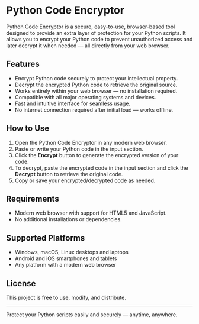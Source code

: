 # Python Code Encryptor

Python Code Encryptor is a secure, easy-to-use, browser-based tool designed to provide an extra layer of protection for your Python scripts. It allows you to encrypt your Python code to prevent unauthorized access and later decrypt it when needed — all directly from your web browser.

## Features

- Encrypt Python code securely to protect your intellectual property.
- Decrypt the encrypted Python code to retrieve the original source.
- Works entirely within your web browser — no installation required.
- Compatible with all major operating systems and devices.
- Fast and intuitive interface for seamless usage.
- No internet connection required after initial load — works offline.

## How to Use

1. Open the Python Code Encryptor in any modern web browser.
2. Paste or write your Python code in the input section.
3. Click the **Encrypt** button to generate the encrypted version of your code.
4. To decrypt, paste the encrypted code in the input section and click the **Decrypt** button to retrieve the original code.
5. Copy or save your encrypted/decrypted code as needed.

## Requirements

- Modern web browser with support for HTML5 and JavaScript.
- No additional installations or dependencies.

## Supported Platforms

- Windows, macOS, Linux desktops and laptops
- Android and iOS smartphones and tablets
- Any platform with a modern web browser

## License

This project is free to use, modify, and distribute.

---

Protect your Python scripts easily and securely — anytime, anywhere.
